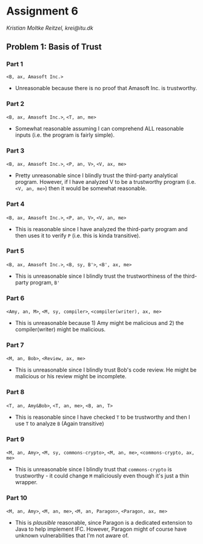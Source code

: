 # Assignment 6

_Kristian Moltke Reitzel, krei@itu.dk_

## Problem 1: Basis of Trust

### Part 1
`<B, ax, Amasoft Inc.>`
- Unreasonable because there is no proof that Amasoft Inc. is trustworthy.
### Part 2
`<B, ax, Amasoft Inc.>`, `<T, an, me>`
- Somewhat reasonable assuming I can comprehend ALL reasonable inputs (i.e. the program is fairly simple).
### Part 3
`<B, ax, Amasoft Inc.>`, `<P, an, V>`, `<V, ax, me>`
- Pretty unreasonable since I blindly trust the third-party analytical program. However, if I have analyzed V to be a trustworthy program (i.e. `<V, an, me>`) then it would be somewhat reasonable.
### Part 4
`<B, ax, Amasoft Inc.>`, `<P, an, V>`, `<V, an, me>`
- This is reasonable since I have analyzed the third-party program and then uses it to verify `P` (i.e. this is kinda transitive).
### Part 5
`<B, ax, Amasoft Inc.>`, `<B, sy, B'>`, `<B', ax, me>`
- This is unreasonable since I blindly trust the trustworthiness of the third-party program, `B'`
### Part 6
`<Amy, an, M>`, `<M, sy, compiler>`, `<compiler(writer), ax, me>`
- This is unreasonable because 1) Amy might be malicious and 2) the compiler(writer) might be malicious.
### Part 7
`<M, an, Bob>`, `<Review, ax, me>`
- This is unreasonable since I blindly trust Bob's code review. He might be malicious or his review might be incomplete.
### Part 8
`<T, an, Amy&Bob>`, `<T, an, me>`, `<B, an, T>`
- This is reasonable since I have checked `T` to be trustworthy and then I use `T` to analyze `B` (Again transitive)
### Part 9
`<M, an, Amy>`, `<M, sy, commons-crypto>`, `<M, an, me>`, `<commons-crypto, ax, me>`
- This is unreasonable since I blindly trust that `commons-crypto` is trustworthy - it could change `M` maliciously even though it's just a thin wrapper.
### Part 10
`<M, an, Amy>`, `<M, an, me>`, `<M, an, Paragon>`, `<Paragon, ax, me>`
- This is _plausible_ reasonable, since Paragon is a dedicated extension to Java to help implement IFC. However, Paragon might of course have unknown vulnerabilities that I'm not aware of.

